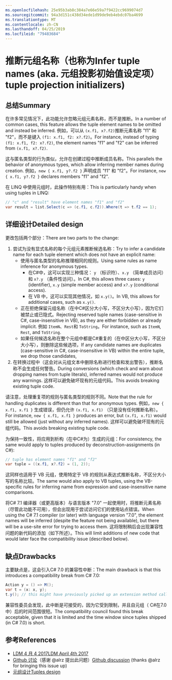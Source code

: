 ```yaml
---
ms.openlocfilehash: 25e95b3ab8c384a7e66e59a7f9422cc9699074d7
ms.sourcegitcommit: 94a3d151c438d34ede1d99de9eb4ebdc07ba4699
ms.translationtype: MT
ms.contentlocale: zh-CN
ms.lasthandoff: 04/25/2019
ms.locfileid: "79483684"
---
```

# <a name="infer-tuple-names-aka-tuple-projection-initializers"></a><span data-ttu-id="65005-101">推断元组名称（也称为</span><span class="sxs-lookup"><span data-stu-id="65005-101">Infer tuple names (aka.</span></span> <span data-ttu-id="65005-102">元组投影初始值设定项）</span><span class="sxs-lookup"><span data-stu-id="65005-102">tuple projection initializers)</span></span>

## <a name="summary"></a><span data-ttu-id="65005-103">总结</span><span class="sxs-lookup"><span data-stu-id="65005-103">Summary</span></span>
[summary]: #summary

<span data-ttu-id="65005-104">在许多常见情况下，此功能允许忽略元组元素名称，而不是推断。</span><span class="sxs-lookup"><span data-stu-id="65005-104">In a number of common cases, this feature allows the tuple element names to be omitted and instead be inferred.</span></span> <span data-ttu-id="65005-105">例如，可以从 `(x.f1, x?.f2)`推断元素名称 "f1" 和 "f2"，而不是键入 `(f1: x.f1, f2: x?.f2)`。</span><span class="sxs-lookup"><span data-stu-id="65005-105">For instance, instead of typing `(f1: x.f1, f2: x?.f2)`, the element names "f1" and "f2" can be inferred from `(x.f1, x?.f2)`.</span></span>

<span data-ttu-id="65005-106">这与匿名类型的行为类似，允许在创建过程中推断成员名称。</span><span class="sxs-lookup"><span data-stu-id="65005-106">This parallels the behavior of  anonymous types, which allow inferring member names during creation.</span></span> <span data-ttu-id="65005-107">例如，`new { x.f1, y?.f2 }` 声明成员 "f1" 和 "f2"。</span><span class="sxs-lookup"><span data-stu-id="65005-107">For instance, `new { x.f1, y?.f2 }` declares members "f1" and "f2".</span></span>

<span data-ttu-id="65005-108">在 LINQ 中使用元组时，此操作特别有用：</span><span class="sxs-lookup"><span data-stu-id="65005-108">This is particularly handy when using tuples in LINQ:</span></span>

```csharp
// "c" and "result" have element names "f1" and "f2"
var result = list.Select(c => (c.f1, c.f2)).Where(t => t.f2 == 1); 
```

## <a name="detailed-design"></a><span data-ttu-id="65005-109">详细设计</span><span class="sxs-lookup"><span data-stu-id="65005-109">Detailed design</span></span>
[design]: #detailed-design

<span data-ttu-id="65005-110">更改包括两个部分：</span><span class="sxs-lookup"><span data-stu-id="65005-110">There are two parts to the change:</span></span>

1.  <span data-ttu-id="65005-111">尝试为没有显式名称的每个元组元素推断候选名称：</span><span class="sxs-lookup"><span data-stu-id="65005-111">Try to infer a candidate name for each tuple element which does not have an explicit name:</span></span>
    -   <span data-ttu-id="65005-112">使用与匿名类型的名称推理相同的规则。</span><span class="sxs-lookup"><span data-stu-id="65005-112">Using same rules as name inference for anonymous types.</span></span>
        - <span data-ttu-id="65005-113">在C#中，这可以实现三种情况： `y` （标识符）、`x.y` （简单成员访问）和 `x?.y` （条件性访问）。</span><span class="sxs-lookup"><span data-stu-id="65005-113">In C#, this allows three cases: `y` (identifier), `x.y` (simple member access) and `x?.y` (conditional access).</span></span>
        - <span data-ttu-id="65005-114">在 VB 中，这可以实现其他情况，如 `x.y()`。</span><span class="sxs-lookup"><span data-stu-id="65005-114">In VB, this allows for additional cases, such as `x.y()`.</span></span>
    -   <span data-ttu-id="65005-115">正在拒绝保留元组名称（在中C#区分大小写，不区分大小写），因为它们被禁止或已隐式。</span><span class="sxs-lookup"><span data-stu-id="65005-115">Rejecting reserved tuple names (case-sensitive in C#, case-insensitive in VB), as they are either forbidden or already implicit.</span></span> <span data-ttu-id="65005-116">例如 `ItemN`、`Rest`和 `ToString`。</span><span class="sxs-lookup"><span data-stu-id="65005-116">For instance, such as `ItemN`, `Rest`, and `ToString`.</span></span>
    -   <span data-ttu-id="65005-117">如果任何候选名称在整个元组中都是C#重复的（在中区分大小写，不区分大小写），则删除这些候选项，</span><span class="sxs-lookup"><span data-stu-id="65005-117">If any candidate names are duplicates (case-sensitive in C#, case-insensitive in VB) within the entire tuple, we drop those candidates,</span></span>
2.  <span data-ttu-id="65005-118">在转换过程中（这会对从元组文本中删除名称进行检查和发出警告），推断名称不会生成任何警告。</span><span class="sxs-lookup"><span data-stu-id="65005-118">During conversions (which check and warn about dropping names from tuple literals), inferred names would not produce any warnings.</span></span> <span data-ttu-id="65005-119">这样可以避免破坏现有的元组代码。</span><span class="sxs-lookup"><span data-stu-id="65005-119">This avoids breaking existing tuple code.</span></span>

<span data-ttu-id="65005-120">请注意，处理重复项的规则与匿名类型的规则不同。</span><span class="sxs-lookup"><span data-stu-id="65005-120">Note that the rule for handling duplicates is different than that for anonymous types.</span></span> <span data-ttu-id="65005-121">例如，`new { x.f1, x.f1 }` 生成错误，但仍允许 `(x.f1, x.f1)` （只是没有任何推断名称）。</span><span class="sxs-lookup"><span data-stu-id="65005-121">For instance, `new { x.f1, x.f1 }` produces an error, but `(x.f1, x.f1)` would still be allowed (just without any inferred names).</span></span> <span data-ttu-id="65005-122">这样可以避免破坏现有的元组代码。</span><span class="sxs-lookup"><span data-stu-id="65005-122">This avoids breaking existing tuple code.</span></span>

<span data-ttu-id="65005-123">为保持一致性，将应用到析构（在中C#为）生成的元组：</span><span class="sxs-lookup"><span data-stu-id="65005-123">For consistency, the same would apply to tuples produced by deconstruction-assignments (in C#):</span></span>

```csharp
// tuple has element names "f1" and "f2" 
var tuple = ((x.f1, x?.f2) = (1, 2));
```

<span data-ttu-id="65005-124">这同样也适用于 VB 元组，使用特定于 VB 的规则从表达式推断名称，不区分大小写的名称比较。</span><span class="sxs-lookup"><span data-stu-id="65005-124">The same would also apply to VB tuples, using the VB-specific rules for inferring name from expression and case-insensitive name comparisons.</span></span>

<span data-ttu-id="65005-125">将C# 7.1 编译器（或更高版本）与语言版本 "7.0" 一起使用时，将推断元素名称（尽管此功能不可用），但会出现用于尝试访问它们的使用站点错误。</span><span class="sxs-lookup"><span data-stu-id="65005-125">When using the C# 7.1 compiler (or later) with language version "7.0", the element names will be inferred (despite the feature not being available), but there will be a use-site error for trying to access them.</span></span> <span data-ttu-id="65005-126">这将限制稍后会出现兼容性问题的新代码的添加（如下所述）。</span><span class="sxs-lookup"><span data-stu-id="65005-126">This will limit additions of new code that would later face the compatibility issue (described below).</span></span>

## <a name="drawbacks"></a><span data-ttu-id="65005-127">缺点</span><span class="sxs-lookup"><span data-stu-id="65005-127">Drawbacks</span></span>
[drawbacks]: #drawbacks

<span data-ttu-id="65005-128">主要缺点是，这会引入C# 7.0 的兼容性中断：</span><span class="sxs-lookup"><span data-stu-id="65005-128">The main drawback is that this introduces a compatibility break from C# 7.0:</span></span>

```csharp
Action y = () => M();
var t = (x: x, y);
t.y(); // this might have previously picked up an extension method called “y”, but would now call the lambda.
```

<span data-ttu-id="65005-129">兼容性委员会发现，此中断是可接受的，因为它受到限制，并且自元组（ C#在7.0 中）后的时间范围很短。</span><span class="sxs-lookup"><span data-stu-id="65005-129">The compatibility council found this break acceptable, given that it is limited and the time window since tuples shipped (in C# 7.0) is short.</span></span>

## <a name="references"></a><span data-ttu-id="65005-130">参考</span><span class="sxs-lookup"><span data-stu-id="65005-130">References</span></span>
- [<span data-ttu-id="65005-131">LDM 4 月 4 2017</span><span class="sxs-lookup"><span data-stu-id="65005-131">LDM April 4th 2017</span></span>](https://github.com/dotnet/csharplang/blob/master/meetings/2017/LDM-2017-04-05.md#tuple-names)
- <span data-ttu-id="65005-132">[Github 讨论](https://github.com/dotnet/csharplang/issues/370)（感谢 @alrz 提出此问题）</span><span class="sxs-lookup"><span data-stu-id="65005-132">[Github discussion](https://github.com/dotnet/csharplang/issues/370) (thanks @alrz for bringing this issue up)</span></span>
- [<span data-ttu-id="65005-133">元组设计</span><span class="sxs-lookup"><span data-stu-id="65005-133">Tuples design</span></span>](https://github.com/dotnet/roslyn/blob/master/docs/features/tuples.md)
